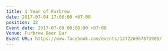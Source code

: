 ```yaml
---
title: 1 Year of Furbrew
date: 2017-07-04 17:06:00 +07:00
position: 32
Event date: 2017-07-08 00:00:00 +07:00
Venue: Furbrew Beer Bar
Event URL: https://www.facebook.com/events/127226967873989/
---
```


